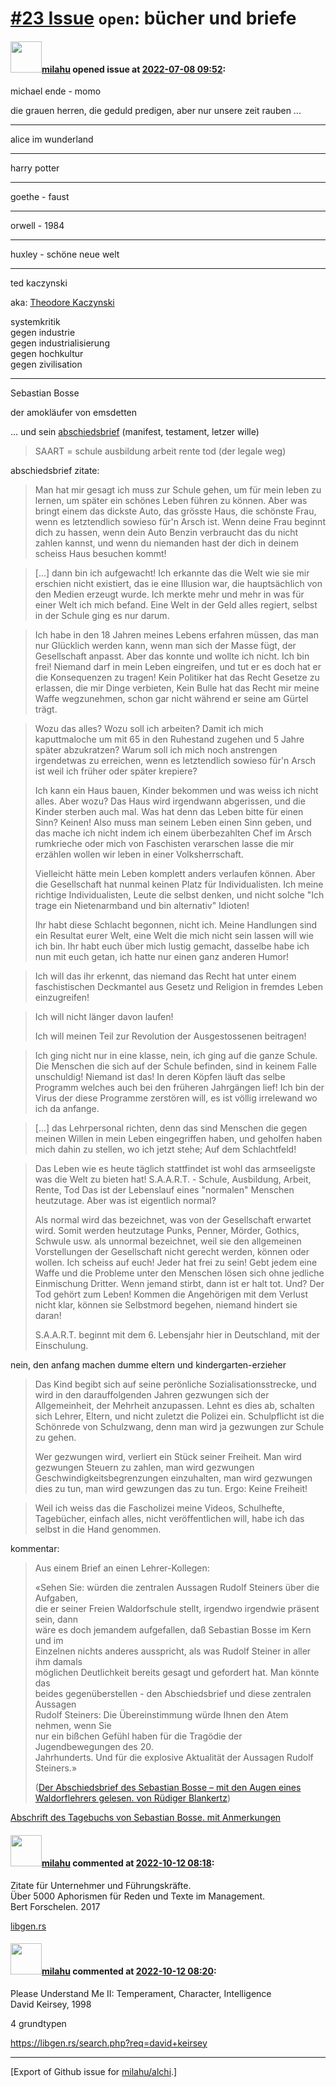 # [\#23 Issue](https://github.com/milahu/alchi/issues/23) `open`: bücher und briefe

#### <img src="https://avatars.githubusercontent.com/u/12958815?v=4" width="50">[milahu](https://github.com/milahu) opened issue at [2022-07-08 09:52](https://github.com/milahu/alchi/issues/23):

michael ende - momo

die grauen herren, die geduld predigen, aber nur unsere zeit rauben ...

------------------------------------------------------------------------

alice im wunderland

------------------------------------------------------------------------

harry potter

------------------------------------------------------------------------

goethe - faust

------------------------------------------------------------------------

orwell - 1984

------------------------------------------------------------------------

huxley - schöne neue welt

------------------------------------------------------------------------

ted kaczynski

aka: [Theodore
Kaczynski](https://de.wikipedia.org/wiki/Theodore_Kaczynski)

systemkritik  
gegen industrie  
gegen industrialisierung  
gegen hochkultur  
gegen zivilisation

------------------------------------------------------------------------

Sebastian Bosse

der amokläufer von emsdetten

... und sein
[abschiedsbrief](https://duckduckgo.com/?q=sebastian+bosse+abschiedsbrief)
(manifest, testament, letzer wille)

> SAART = schule ausbildung arbeit rente tod (der legale weg)

abschiedsbrief zitate:

> Man hat mir gesagt ich muss zur Schule gehen, um für mein leben zu
> lernen, um später ein schönes Leben führen zu können. Aber was bringt
> einem das dickste Auto, das grösste Haus, die schönste Frau, wenn es
> letztendlich sowieso für'n Arsch ist. Wenn deine Frau beginnt dich zu
> hassen, wenn dein Auto Benzin verbraucht das du nicht zahlen kannst,
> und wenn du niemanden hast der dich in deinem scheiss Haus besuchen
> kommt!

> \[...\] dann bin ich aufgewacht! Ich erkannte das die Welt wie sie mir
> erschien nicht existiert, das ie eine Illusion war, die hauptsächlich
> von den Medien erzeugt wurde. Ich merkte mehr und mehr in was für
> einer Welt ich mich befand. Eine Welt in der Geld alles regiert,
> selbst in der Schule ging es nur darum.

> Ich habe in den 18 Jahren meines Lebens erfahren müssen, das man nur
> Glücklich werden kann, wenn man sich der Masse fügt, der Gesellschaft
> anpasst. Aber das konnte und wollte ich nicht. Ich bin frei! Niemand
> darf in mein Leben eingreifen, und tut er es doch hat er die
> Konsequenzen zu tragen! Kein Politiker hat das Recht Gesetze zu
> erlassen, die mir Dinge verbieten, Kein Bulle hat das Recht mir meine
> Waffe wegzunehmen, schon gar nicht während er seine am Gürtel trägt.

> Wozu das alles? Wozu soll ich arbeiten? Damit ich mich kaputtmaloche
> um mit 65 in den Ruhestand zugehen und 5 Jahre später abzukratzen?
> Warum soll ich mich noch anstrengen irgendetwas zu erreichen, wenn es
> letztendlich sowieso für'n Arsch ist weil ich früher oder später
> krepiere?
>
> Ich kann ein Haus bauen, Kinder bekommen und was weiss ich nicht
> alles. Aber wozu? Das Haus wird irgendwann abgerissen, und die Kinder
> sterben auch mal. Was hat denn das Leben bitte für einen Sinn? Keinen!
> Also muss man seinem Leben einen Sinn geben, und das mache ich nicht
> indem ich einem überbezahlten Chef im Arsch rumkrieche oder mich von
> Faschisten verarschen lasse die mir erzählen wollen wir leben in einer
> Volksherrschaft.
>
> Vielleicht hätte mein Leben komplett anders verlaufen können. Aber die
> Gesellschaft hat nunmal keinen Platz für Individualisten. Ich meine
> richtige Individualisten, Leute die selbst denken, und nicht solche
> "Ich trage ein Nietenarmband und bin alternativ" Idioten!
>
> Ihr habt diese Schlacht begonnen, nicht ich. Meine Handlungen sind ein
> Resultat eurer Welt, eine Welt die mich nicht sein lassen will wie ich
> bin. Ihr habt euch über mich lustig gemacht, dasselbe habe ich nun mit
> euch getan, ich hatte nur einen ganz anderen Humor!

> Ich will das ihr erkennt, das niemand das Recht hat unter einem
> faschistischen Deckmantel aus Gesetz und Religion in fremdes Leben
> einzugreifen!

> Ich will nicht länger davon laufen!
>
> Ich will meinen Teil zur Revolution der Ausgestossenen beitragen!

> Ich ging nicht nur in eine klasse, nein, ich ging auf die ganze
> Schule. Die Menschen die sich auf der Schule befinden, sind in keinem
> Falle unschuldig! Niemand ist das! In deren Köpfen läuft das selbe
> Programm welches auch bei den früheren Jahrgängen lief! Ich bin der
> Virus der diese Programme zerstören will, es ist völlig irrelewand wo
> ich da anfange.

> \[...\] das Lehrpersonal richten, denn das sind Menschen die gegen
> meinen Willen in mein Leben eingegriffen haben, und geholfen haben
> mich dahin zu stellen, wo ich jetzt stehe; Auf dem Schlachtfeld!

> Das Leben wie es heute täglich stattfindet ist wohl das armseeligste
> was die Welt zu bieten hat! S.A.A.R.T. - Schule, Ausbildung, Arbeit,
> Rente, Tod Das ist der Lebenslauf eines "normalen" Menschen
> heutzutage. Aber was ist eigentlich normal?
>
> Als normal wird das bezeichnet, was von der Gesellschaft erwartet
> wird. Somit werden heutzutage Punks, Penner, Mörder, Gothics, Schwule
> usw. als unnormal bezeichnet, weil sie den allgemeinen Vorstellungen
> der Gesellschaft nicht gerecht werden, können oder wollen. Ich scheiss
> auf euch! Jeder hat frei zu sein! Gebt jedem eine Waffe und die
> Probleme unter den Menschen lösen sich ohne jedliche Einmischung
> Dritter. Wenn jemand stirbt, dann ist er halt tot. Und? Der Tod gehört
> zum Leben! Kommen die Angehörigen mit dem Verlust nicht klar, können
> sie Selbstmord begehen, niemand hindert sie daran!
>
> S.A.A.R.T. beginnt mit dem 6. Lebensjahr hier in Deutschland, mit der
> Einschulung.

nein, den anfang machen dumme eltern und kindergarten-erzieher

> Das Kind begibt sich auf seine perönliche Sozialisationsstrecke, und
> wird in den darauffolgenden Jahren gezwungen sich der Allgemeinheit,
> der Mehrheit anzupassen. Lehnt es dies ab, schalten sich Lehrer,
> Eltern, und nicht zuletzt die Polizei ein. Schulpflicht ist die
> Schönrede von Schulzwang, denn man wird ja gezwungen zur Schule zu
> gehen.
>
> Wer gezwungen wird, verliert ein Stück seiner Freiheit. Man wird
> gezwungen Steuern zu zahlen, man wird gezwungen
> Geschwindigkeitsbegrenzungen einzuhalten, man wird gezwungen dies zu
> tun, man wird gewzungen das zu tun. Ergo: Keine Freiheit!

> Weil ich weiss das die Fascholizei meine Videos, Schulhefte,
> Tagebücher, einfach alles, nicht veröffentlichen will, habe ich das
> selbst in die Hand genommen.

kommentar:

> Aus einem Brief an einen Lehrer-Kollegen:
>
> «Sehen Sie: würden die zentralen Aussagen Rudolf Steiners über die
> Aufgaben,  
> die er seiner Freien Waldorfschule stellt, irgendwo irgendwie präsent
> sein, dann  
> wäre es doch jemandem aufgefallen, daß Sebastian Bosse im Kern und
> im  
> Einzelnen nichts anderes ausspricht, als was Rudolf Steiner in aller
> ihm damals  
> möglichen Deutlichkeit bereits gesagt und gefordert hat. Man könnte
> das  
> beides gegenüberstellen - den Abschiedsbrief und diese zentralen
> Aussagen  
> Rudolf Steiners: Die Übereinstimmung würde Ihnen den Atem nehmen, wenn
> Sie  
> nur ein bißchen Gefühl haben für die Tragödie der Jugendbewegungen des
> 20.  
> Jahrhunderts. Und für die explosive Aktualität der Aussagen Rudolf
> Steiners.»
>
> ([Der Abschiedsbrief des Sebastian Bosse – mit den Augen eines
> Waldorflehrers gelesen. von Rüdiger
> Blankertz](https://www.menschenkunde.com/emsdetten/seb_bosse_rst_vergleich.pdf))

[Abschrift des Tagebuchs von Sebastian Bosse. mit
Anmerkungen](https://www.menschenkunde.com/emsdetten/sebastian_bosse_tagebuch_text.pdf)

#### <img src="https://avatars.githubusercontent.com/u/12958815?v=4" width="50">[milahu](https://github.com/milahu) commented at [2022-10-12 08:18](https://github.com/milahu/alchi/issues/23#issuecomment-1275774120):

Zitate für Unternehmer und Führungskräfte.  
Über 5000 Aphorismen für Reden und Texte im Management.  
Bert Forschelen. 2017

[libgen.rs](https://libgen.rs/search.php?req=Zitate+f%C3%BCr+Unternehmer+und+F%C3%BChrungskr%C3%A4fte)

#### <img src="https://avatars.githubusercontent.com/u/12958815?v=4" width="50">[milahu](https://github.com/milahu) commented at [2022-10-12 08:20](https://github.com/milahu/alchi/issues/23#issuecomment-1275776327):

Please Understand Me II: Temperament, Character, Intelligence  
David Keirsey, 1998

4 grundtypen

<https://libgen.rs/search.php?req=david+keirsey>

------------------------------------------------------------------------

\[Export of Github issue for
[milahu/alchi](https://github.com/milahu/alchi).\]
